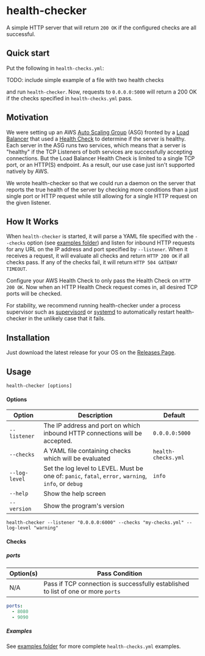 # health-checker

A simple HTTP server that will return `200 OK` if the configured checks are all successful.

## Quick start

Put the following in `health-checks.yml`:

TODO: include simple example of a file with two health checks

and run `health-checker`. Now, requests to `0.0.0.0:5000` will return a 200 OK if the checks
specified in `health-checks.yml` pass.

## Motivation

We were setting up an AWS [Auto Scaling Group](http://docs.aws.amazon.com/autoscaling/latest/userguide/AutoScalingGroup.html)
(ASG) fronted by a [Load Balancer](https://aws.amazon.com/documentation/elastic-load-balancing/) that used a 
[Health Check](http://docs.aws.amazon.com/elasticloadbalancing/latest/network/target-group-health-checks.html#) to
determine if the server is healthy. Each server in the ASG runs two services, which means that a server is "healthy" if
the TCP Listeners of both services are successfully accepting connections. But the Load Balancer Health Check is limited to 
a single TCP port, or an HTTP(S) endpoint. As a result, our use case just isn't supported natively by AWS.

We wrote health-checker so that we could run a daemon on the server that reports the true health of the server by
checking more conditions than a just single port or HTTP request while still allowing for a single HTTP request on the given listener.

## How It Works

When `health-checker` is started, it will parse a YAML file specified with the `--checks` option (see [examples folder](examples/)) 
and listen for inbound HTTP requests for any URL on the IP address and port specified by `--listener`. When it receives a request, 
it will evaluate all checks and return `HTTP 200 OK` if all checks pass. If any of the checks fail, it will return `HTTP 504 GATEWAY TIMEOUT`.

Configure your AWS Health Check to only pass the Health Check on `HTTP 200 OK`. Now when an HTTP Health Check request
comes in, all desired TCP ports will be checked.

For stability, we recommend running health-checker under a process supervisor such as [supervisord](http://supervisord.org/)
or [systemd](https://www.freedesktop.org/wiki/Software/systemd/) to automatically restart health-checker in the unlikely
case that it fails.

## Installation

Just download the latest release for your OS on the [Releases Page](https://github.com/gruntwork-io/health-checker/releases).

## Usage

```
health-checker [options]
```

#### Options

| Option | Description | Default 
| ------ | ----------- | -------
| `--listener` |  The IP address and port on which inbound HTTP connections will be accepted. | `0.0.0.0:5000`
| `--checks` | A YAML file containing checks which will be evaluated | `health-checks.yml`
| `--log-level` | Set the log level to LEVEL. Must be one of: `panic`, `fatal`, `error,` `warning`, `info`, or `debug` | `info` 
| `--help` | Show the help screen | | 
| `--version` | Show the program's version | | 

```
health-checker --listener "0.0.0.0:6000" --checks "my-checks.yml" --log-level "warning"
```
#### Checks

##### ports

| Option(s) | Pass Condition
| --------- | --------------
| N/A       | Pass if TCP connection is successfully established to list of one or more `ports`

```yaml
ports:
  - 8080
  - 9090
```

##### Examples

See [examples folder](examples/) for more complete `health-checks.yml` examples.
